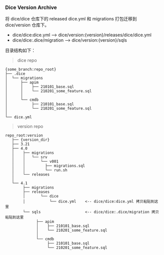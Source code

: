 <!--
 Copyright (c) 2021 Terminus, Inc.
 
 This program is free software: you can use, redistribute, and/or modify
 it under the terms of the GNU Affero General Public License, version 3
 or later ("AGPL"), as published by the Free Software Foundation.
 
 This program is distributed in the hope that it will be useful, but WITHOUT
 ANY WARRANTY; without even the implied warranty of MERCHANTABILITY or
 FITNESS FOR A PARTICULAR PURPOSE.
 
 You should have received a copy of the GNU Affero General Public License
 along with this program. If not, see <http://www.gnu.org/licenses/>.
-->

### Dice Version Archive
将 dice/dice 仓库下的 released dice.yml 和 migrations 打包迁移到 dice/version 仓库下。

- dice/dice:dice.yml --> dice/version:{version}/releases/dice/dice.yml
- dice/dice:.dice/migration --> dice/version:{version}/sqls

目录结构如下：

> dice repo
```text
{some_branch:repo_root}
├── .dice
│  └── migrations
│      ├── apim
│      │    ├── 210101_base.sql
│      │    └── 210201_some_feature.sql 
│      │    
│      └── cmdb
│           ├── 210101_base.sql
│           └── 210201_some_feature.sql
│
└── dice.yml
```

> version repo
```text
repo_root:version
   ├── {version_dir}
   ├── 3.21
   ├── 4.0
   │    ├── migrations
   │    │   └── srv
   │    │       └── v001
   │    │         ├── migrations.sql
   │    │         └── run.sh
   │    └── releases
   │    
   └── 4.1
        ├── migrations
        ├── releases
        │       └── dice
        │           └── dice.yml    <-- dice/dice:dice.yml 拷贝粘贴到这里
        └── sqls                    <-- dice/dice:.dice/migration 拷贝粘贴到这里 
              ├── apim
              │    ├── 210101_base.sql
              │    └── 210201_some_feature.sql
              │
              └── cmdb
                   ├── 210101_base.sql
                   └── 210201_some_feature.sql
```

